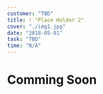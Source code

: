 ```yaml
---
customer: "TBD"
title: ! "Place Holder 2"
cover: "./img1.jpg"
date: "2018-05-01"
task: "TBD"
time: "N/A"
---
```

# Comming Soon